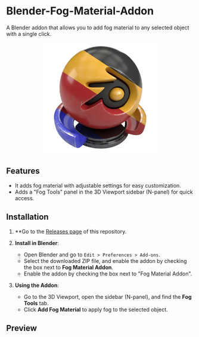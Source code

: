 # Blender-Fog-Material-Addon
A Blender addon that allows you to add fog material to any selected object with a single click.


<p align="center">
  <img src="Images/image.png" alt="Preview Image" width="300"/>
</p>

## Features
- It adds fog material with adjustable settings for easy customization.
- Adds a "Fog Tools" panel in the 3D Viewport sidebar (N-panel) for quick access.

## Installation
1. **Go to the [Releases page](https://github.com/Nishant01k/BlenderFogMaterialAddon/releases) of this repository.
2. **Install in Blender**:
    - Open Blender and go to `Edit > Preferences > Add-ons`.
    - Select the downloaded ZIP file, and enable the addon by checking the box next to **Fog Material Addon**.
    - Enable the addon by checking the box next to "Fog Material Addon".

3. **Using the Addon**:
    - Go to the 3D Viewport, open the sidebar (N-panel), and find the **Fog Tools** tab.
    - Click **Add Fog Material** to apply fog to the selected object.
  
   
## Preview




